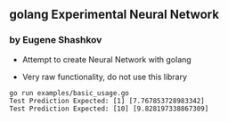 ## golang Experimental Neural Network
### by Eugene Shashkov

- Attempt to create Neural Network with golang

- Very raw functionality, do not use this library

```
go run examples/basic_usage.go
Test Prediction Expected: [1] [7.767853728983342]
Test Prediction Expected: [10] [9.828197338867309]
```

